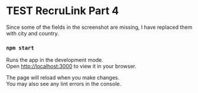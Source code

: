 # TEST RecruLink Part 4

Since some of the fields in the screenshot are missing, I have replaced them with city and country.






### `npm start`

Runs the app in the development mode.\
Open [http://localhost:3000](http://localhost:3000) to view it in your browser.

The page will reload when you make changes.\
You may also see any lint errors in the console.
